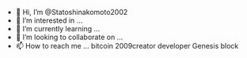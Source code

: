 - 👋 Hi, I’m @Statoshinakomoto2002
- 👀 I’m interested in ...
- 🌱 I’m currently learning ...
- 💞️ I’m looking to collaborate on ...
- 📫 How to reach me ...
bitcoin 2009creator developer Genesis block
<!---
Statoshinakomoto2002/Statoshinakomoto2002 is a ✨ special ✨ repository because its `README.md` (this file) appears on your GitHub profile.
You can click the Preview link to take a look at your changes.
--->
